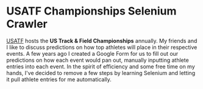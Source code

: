 # USATF Championships Selenium Crawler

[USATF](https://www.usatf.org) hosts the **US Track & Field Championships** annually.  My friends and I like to discuss predictions on how top athletes will place in their respective events.  A few years ago I created a Google Form for us to fill out our predictions on how each event would pan out, manually inputting athlete entries into each event.  In the spirit of efficiency and some free time on my hands, I've decided to remove a few steps by learning Selenium and letting it pull athlete entries for me automatically.
